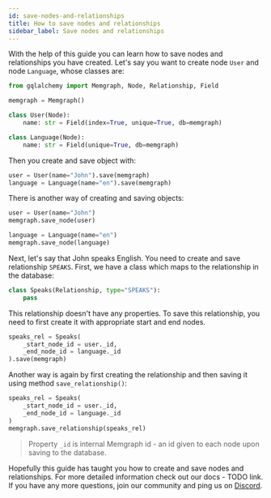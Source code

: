 ```yaml
---
id: save-nodes-and-relationships
title: How to save nodes and relationships
sidebar_label: Save nodes and relationships
---
```


With the help of this guide you can learn how to save nodes and relationships you have created. Let's say you want to create node `User` and node `Language`, whose classes are:

```python
from gqlalchemy import Memgraph, Node, Relationship, Field

memgraph = Memgraph()

class User(Node):
    name: str = Field(index=True, unique=True, db=memgraph)

class Language(Node):
    name: str = Field(unique=True, db=memgraph)
```

Then you create and save object with:

```python
user = User(name="John").save(memgraph)
language = Language(name="en").save(memgraph)
```

There is another way of creating and saving objects:

```python
user = User(name="John")
memgraph.save_node(user)

language = Language(name="en")
memgraph.save_node(language)
```

Next, let's say that John speaks English. You need to create and save relationship `SPEAKS`. First, we have a class which maps to the relationship in the database:

```python
class Speaks(Relationship, type="SPEAKS"):
    pass
```

This relationship doesn't have any properties. To save this relationship, you need to first create it with appropriate start and end nodes.

```python
speaks_rel = Speaks(
    _start_node_id = user._id,
    _end_node_id = language._id
).save(memgraph)
```

Another way is again by first creating the relationship and then saving it using method `save_relationship()`:

```python
speaks_rel = Speaks(
    _start_node_id = user._id,
    _end_node_id = language._id
)
memgraph.save_relationship(speaks_rel)
```

> Property `_id` is internal Memgraph id - an id given to each node upon saving to the database.

Hopefully this guide has taught you how to create and save nodes and relationships. For more detailed information check out our docs - TODO link. If you have any more questions, join our community and ping us on [Discord](https://discord.gg/memgraph).